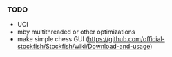 ### TODO
+ UCI
+ mby multithreaded or other optimizations
+ make simple chess GUI (https://github.com/official-stockfish/Stockfish/wiki/Download-and-usage)
